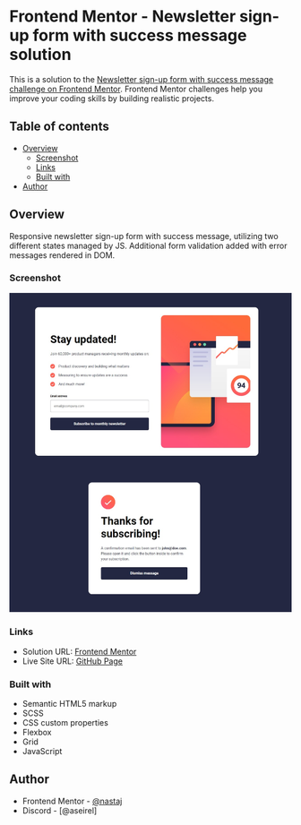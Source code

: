 # Frontend Mentor - Newsletter sign-up form with success message solution

This is a solution to the [Newsletter sign-up form with success message challenge on Frontend Mentor](https://www.frontendmentor.io/challenges/newsletter-signup-form-with-success-message-3FC1AZbNrv). Frontend Mentor challenges help you improve your coding skills by building realistic projects.

## Table of contents

- [Overview](#overview)
  - [Screenshot](#screenshot)
  - [Links](#links)
  - [Built with](#built-with)
- [Author](#author)

## Overview

Responsive newsletter sign-up form with success message, utilizing two different states managed by JS. Additional form validation added with error messages rendered in DOM.

### Screenshot

![](./screenshot.jpg)

### Links

- Solution URL: [Frontend Mentor](https://www.frontendmentor.io/solutions/newsletter-sign-up-using-sassscss-flexbox-and-grid-E09hOa8yjR)
- Live Site URL: [GitHub Page](https://nastaj.github.io/newsletter-sign-up/)

### Built with

- Semantic HTML5 markup
- SCSS
- CSS custom properties
- Flexbox
- Grid
- JavaScript

## Author

- Frontend Mentor - [@nastaj](https://www.frontendmentor.io/profile/nastaj)
- Discord - [@aseirel]
